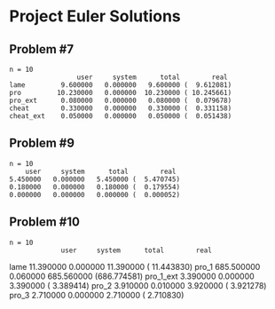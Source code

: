 # Project Euler Solutions #

## Problem #7

    n = 10
                     user     system      total        real
    lame         9.600000   0.000000   9.600000 (  9.612081)
    pro         10.230000   0.000000  10.230000 ( 10.245661)
    pro_ext      0.080000   0.000000   0.080000 (  0.079678)
    cheat        0.330000   0.000000   0.330000 (  0.331158)
    cheat_ext    0.050000   0.000000   0.050000 (  0.051438)

## Problem #9

    n = 10
        user     system      total        real
    5.450000   0.000000   5.450000 (  5.470745)
    0.180000   0.000000   0.180000 (  0.179554)
    0.000000   0.000000   0.000000 (  0.000052)

## Problem #10

    n = 10
                 user     system      total        real
lame        11.390000   0.000000  11.390000 ( 11.443830)
pro_1      685.500000   0.060000 685.560000 (686.774581)
pro_1_ext    3.390000   0.000000   3.390000 (  3.389414)
pro_2        3.910000   0.010000   3.920000 (  3.921278)
pro_3        2.710000   0.000000   2.710000 (  2.710830)
